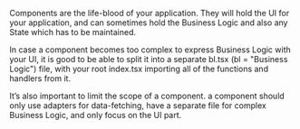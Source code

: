Components are the life-blood of your application. They will hold the UI for your application, and can sometimes hold the Business Logic and also any State which has to be maintained.

In case a component becomes too complex to express Business Logic with your UI, it is good to be able to split it into a separate bl.tsx (bl = "Business Logic") file, with your root index.tsx importing all of the functions and handlers from it.

It’s also important to limit the scope of a component. a component should only use adapters for data-fetching, have a separate file for complex Business Logic, and only focus on the UI part.